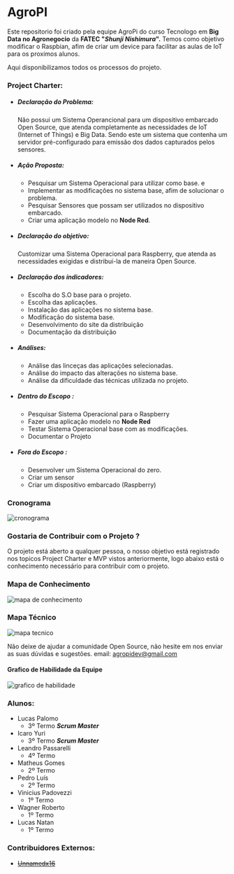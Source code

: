 # AgroPI

Este repositorio foi criado pela equipe AgroPi do curso Tecnologo em **Big Data no Agronegocio** da **FATEC "*Shunji Nishimura*".**
Temos como objetivo modificar o Raspbian, afim de criar um device para facilitar as aulas de IoT para os proximos alunos.

Aqui disponibilizamos todos os processos do projeto.
### Project Charter:
  * ##### Declaração do Problema:
      Não possui um Sistema Operancional para um dispositivo embarcado Open Source, que atenda completamente as necessidades de IoT (Internet of Things) e Big Data. Sendo este um sistema que contenha um servidor pré-configurado para emissão dos dados capturados pelos sensores.
       
   * ##### Ação Proposta:
       * Pesquisar um Sistema Operacional para utilizar como base. e 
       * Implementar as modificações no sistema base, afim de solucionar o problema.
       * Pesquisar Sensores que possam ser utilizados no dispositivo embarcado.
       * Criar uma aplicação modelo no **Node Red**.

  * ##### Declaração do objetivo:
      Customizar uma Sistema Operacional para Raspberry, que atenda as necessidades exigidas e distribui-la de maneira Open Source.

  * ##### Declaração dos indicadores:      
      * Escolha do S.O base para o projeto.
      * Escolha das aplicações.
      * Instalação das aplicações no sistema base.
      * Modificação do sistema base.
      * Desenvolvimento do site da distribuição
      * Documentação da distribuição
 
 
  * ##### Análises:      
      * Análise das linceças das aplicações selecionadas.
      * Análise do impacto das alterações no sistema base.
      * Análise da dificuldade das técnicas utilizada no projeto.
 
  * ##### Dentro do Escopo :      
      * Pesquisar Sistema Operacional para o Raspberry
      * Fazer uma aplicação modelo no **Node Red**
      * Testar Sistema Operacional base com as modificações.
      * Documentar o Projeto
      
  * ##### Fora do Escopo :      
      * Desenvolver um Sistema Operacional do zero.
      * Criar um sensor
      * Criar um dispositivo embarcado (Raspberry)
      
      
### Cronograma
![cronograma](https://i.imgur.com/PnkIC6e.jpg)

### Gostaria de Contribuir com o Projeto ?
O projeto está aberto a qualquer pessoa, o nosso objetivo está registrado nos topicos Project Charter e MVP vistos anteriormente, logo abaixo está o conhecimento necessário para contribuir com o projeto.    

### Mapa de Conhecimento
![mapa de conhecimento](https://i.imgur.com/nXuC9Dy.png)
### Mapa Técnico
![mapa tecnico](https://i.imgur.com/o9GwVwZ.png)

Não deixe de ajudar a comunidade Open Source, não hesite em nos enviar as suas dúvidas e sugestões.
email: agropidev@gmail.com

#### Grafico de Habilidade da Equipe
![grafico de habilidade](https://i.imgur.com/plyFM4J.png)

### Alunos:
   * Lucas Palomo
        * 3º Termo __*Scrum Master*__
   * Icaro Yuri
        * 3º Termo __*Scrum Master*__
   * Leandro Passarelli
        * 4º Termo 
   * Matheus Gomes
        * 2º Termo
   * Pedro Luís
        * 2º Termo
   * Vinicius Padovezzi
        * 1º Termo
   * Wagner Roberto
        * 1º Termo
   * Lucas Natan 
        * 1º Termo

### Contribuidores Externos:
   * ~~[Unnamedx16](https://github.com/Unnamedx16)~~
